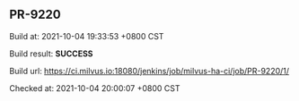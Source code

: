 <h2><a name="pr-9220" class="anchor" href="#pr-9220" rel="nofollow" aria-hidden="true"><span class="octicon octicon-link"></span></a>PR-9220</h2>

<p>Build at: 2021-10-04 19:33:53 +0800 CST</p>

<p>Build result: <strong>SUCCESS</strong></p>

<p>Build url: <a href="https://ci.milvus.io:18080/jenkins/job/milvus-ha-ci/job/PR-9220/1/" rel="nofollow">https://ci.milvus.io:18080/jenkins/job/milvus-ha-ci/job/PR-9220/1/</a></p>

<p>Checked at: 2021-10-04 20:00:07 +0800 CST</p>
